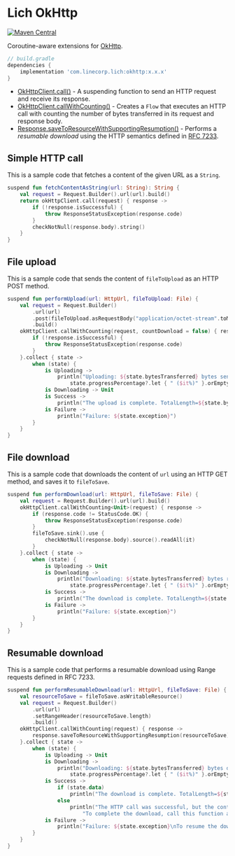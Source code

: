 # Lich OkHttp

[ ![Maven Central](https://badgen.net/maven/v/maven-central/com.linecorp.lich/okhttp) ](https://search.maven.org/artifact/com.linecorp.lich/okhttp)

Coroutine-aware extensions for [OkHttp](https://square.github.io/okhttp/).

```groovy
// build.gradle
dependencies {
    implementation 'com.linecorp.lich:okhttp:x.x.x'
}
```

- [OkHttpClient.call()](src/main/java/com/linecorp/lich/okhttp/OkHttpExtensions.kt) - A suspending
function to send an HTTP request and receive its response.
- [OkHttpClient.callWithCounting()](src/main/java/com/linecorp/lich/okhttp/CallWithCounting.kt) -
Creates a `Flow` that executes an HTTP call with counting the number of bytes transferred in its
request and response body.
- [Response.saveToResourceWithSupportingResumption()](src/main/java/com/linecorp/lich/okhttp/ResumableDownload.kt) -
Performs a *resumable download* using the HTTP semantics defined in [RFC 7233](https://tools.ietf.org/html/rfc7233).

## Simple HTTP call

This is a sample code that fetches a content of the given URL as a `String`.
```kotlin
suspend fun fetchContentAsString(url: String): String {
    val request = Request.Builder().url(url).build()
    return okHttpClient.call(request) { response ->
        if (!response.isSuccessful) {
            throw ResponseStatusException(response.code)
        }
        checkNotNull(response.body).string()
    }
}
```

## File upload

This is a sample code that sends the content of `fileToUpload` as an HTTP POST method.
```kotlin
suspend fun performUpload(url: HttpUrl, fileToUpload: File) {
    val request = Request.Builder()
        .url(url)
        .post(fileToUpload.asRequestBody("application/octet-stream".toMediaType()))
        .build()
    okHttpClient.callWithCounting(request, countDownload = false) { response ->
        if (!response.isSuccessful) {
            throw ResponseStatusException(response.code)
        }
    }.collect { state ->
        when (state) {
            is Uploading ->
                println("Uploading: ${state.bytesTransferred} bytes sent." +
                    state.progressPercentage?.let { " ($it%)" }.orEmpty())
            is Downloading -> Unit
            is Success ->
                println("The upload is complete. TotalLength=${state.bytesUploaded}")
            is Failure ->
                println("Failure: ${state.exception}")
        }
    }
}
```

## File download

This is a sample code that downloads the content of `url` using an HTTP GET method, and saves it to `fileToSave`.
```kotlin
suspend fun performDownload(url: HttpUrl, fileToSave: File) {
    val request = Request.Builder().url(url).build()
    okHttpClient.callWithCounting<Unit>(request) { response ->
        if (response.code != StatusCode.OK) {
            throw ResponseStatusException(response.code)
        }
        fileToSave.sink().use {
            checkNotNull(response.body).source().readAll(it)
        }
    }.collect { state ->
        when (state) {
            is Uploading -> Unit
            is Downloading ->
                println("Downloading: ${state.bytesTransferred} bytes received." +
                    state.progressPercentage?.let { " ($it%)" }.orEmpty())
            is Success ->
                println("The download is complete. TotalLength=${state.bytesDownloaded}")
            is Failure ->
                println("Failure: ${state.exception}")
        }
    }
}
```

## Resumable download

This is a sample code that performs a resumable download using Range requests defined in RFC 7233.
```kotlin
suspend fun performResumableDownload(url: HttpUrl, fileToSave: File) {
    val resourceToSave = fileToSave.asWritableResource()
    val request = Request.Builder()
        .url(url)
        .setRangeHeader(resourceToSave.length)
        .build()
    okHttpClient.callWithCounting(request) { response ->
        response.saveToResourceWithSupportingResumption(resourceToSave)
    }.collect { state ->
        when (state) {
            is Uploading -> Unit
            is Downloading ->
                println("Downloading: ${state.bytesTransferred} bytes downloaded." +
                    state.progressPercentage?.let { " ($it%)" }.orEmpty())
            is Success ->
                if (state.data)
                    println("The download is complete. TotalLength=${state.bytesDownloaded}")
                else
                    println("The HTTP call was successful, but the content may have a remaining part.\n" +
                        "To complete the download, call this function again.")
            is Failure ->
                println("Failure: ${state.exception}\nTo resume the download, call this function again.")
        }
    }
}
```
